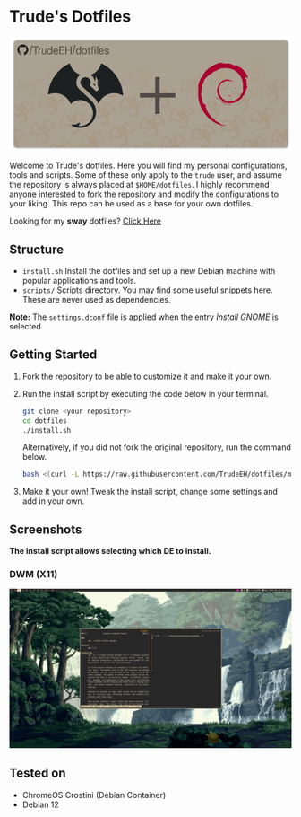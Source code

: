 # Trude's Dotfiles

![banner](images/banner-debian.png)

Welcome to Trude's dotfiles. Here you will find my personal configurations, tools and scripts.
Some of these only apply to the `trude` user, and assume the repository is always placed at `$HOME/dotfiles`. I highly recommend anyone interested to fork the repository and modify the configurations to your liking. 
This repo can be used as a base for your own dotfiles.

Looking for my **sway** dotfiles? [Click Here](https://github.com/TrudeEH/dotfiles/tree/arch-sway)

## Structure
- `install.sh` Install the dotfiles and set up a new Debian machine with popular applications and tools.
- `scripts/` Scripts directory. You may find some useful snippets here. These are never used as dependencies.

**Note:** The `settings.dconf` file is applied when the entry *Install GNOME* is selected.

## Getting Started
1. Fork the repository to be able to customize it and make it your own.

2. Run the install script by executing the code below in your terminal.
    ```sh
    git clone <your repository>
    cd dotfiles
    ./install.sh
    ```
    Alternatively, if you did not fork the original repository, run the command below.
    ```sh
    bash <(curl -L https://raw.githubusercontent.com/TrudeEH/dotfiles/main/install.sh)
    ```
3. Make it your own! Tweak the install script, change some settings and add in your own.

## Screenshots

**The install script allows selecting which DE to install.**

### DWM (X11)
![screenshot dwm](images/screenshot-dwm.png)

## Tested on
- ChromeOS Crostini (Debian Container)
- Debian 12
